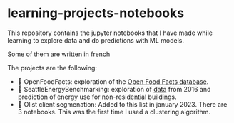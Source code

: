 # learning-projects-notebooks

This repository contains the jupyter notebooks that I have made while learning to explore data and do predictions with ML models.

Some of them are written in french

The projects are the following:

* 🥪 OpenFoodFacts: exploration of the [Open Food Facts database](https://fr.openfoodfacts.org/).
* 🏢 SeattleEnergyBenchmarking: exploration of [data](https://data.seattle.gov/dataset/2016-Building-Energy-Benchmarking/2bpz-gwpy) from 2016 and prediction of energy use for non-residential buildings.
* 🛒 Olist client segmenation: Added to this list in january 2023. There are 3 notebooks. This was the first time I used a clustering algorithm.